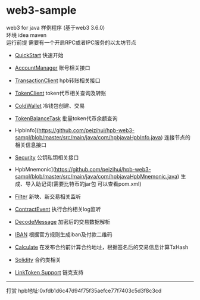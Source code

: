 # web3-sample
web3 for java 样例程序 (基于web3 3.6.0)   
环境 idea maven  
运行前提 需要有一个开启RPC或者IPC服务的以太坊节点

- [QuickStart](https://github.com/peizihui/hpb-web3-sampl/blob/master/src/main/java/com/hpbjava/QuickStart.java) 快速开始

- [AccountManager](https://github.com/peizihui/hpb-web3-sampl/blob/master/src/main/java/com/hpbjava/AccountManager.java) 账号相关接口
- [TransactionClient](https://github.com/peizihui/hpb-web3-sampl/blob/master/src/main/java/com/hpbjava/TransactionClient.java) hpb转账相关接口
- [TokenClient](https://github.com/peizihui/hpb-web3-sampl/blob/master/src/main/java/com/hpbjava/TokenClient.java) token代币相关查询及转账
- [ColdWallet](https://github.com/peizihui/hpb-web3-sampl/blob/master/src/main/java/com/hpbjava/ColdWallet.java) 冷钱包创建、交易
- [TokenBalanceTask](https://github.com/peizihui/hpb-web3-sampl/blob/master/src/main/java/com/hpbjava/TokenBalanceTask.java) 批量token代币余额查询
- HpbInfo](https://github.com/peizihui/hpb-web3-sampl/blob/master/src/main/java/com/hpbjavaHpbInfo.java) 连接节点的相关信息接口
- [Security](https://github.com/peizihui/hpb-web3-sampl/blob/master/src/main/java/com/hpbjava/Security.java) 公钥私钥相关接口
- HpbMnemonic](https://github.com/peizihui/hpb-web3-sampl/blob/master/src/main/java/com/hpbjavaHpbMnemonic.java) 生成、导入助记词(需要比特币的jar包 可以查看pom.xml)
- [Filter](https://github.com/peizihui/hpb-web3-sampl/blob/master/src/main/java/com/hpbjava/Filter.java) 新块、新交易相关监听
- [ContractEvent](https://github.com/peizihui/hpb-web3-sampl/blob/master/src/main/java/com/hpbjava/ContractEvent.java) 执行合约相关log监听
- [DecodeMessage](https://github.com/peizihui/hpb-web3-sampl/blob/master/src/main/java/com/hpbjava/DecodeMessage.java) 加密后的交易数据解析
- [IBAN](https://github.com/peizihui/hpb-web3-sampl/blob/master/src/main/java/com/hpbjava/IBAN.java) 根据官方规则生成iban及付款二维码
- [Calculate](https://github.com/peizihui/hpb-web3-sampl/blob/master/src/main/java/com/hpbjava/Calculate.java) 在发布合约前计算合约地址，根据签名后的交易信息计算TxHash
- [Solidity](https://github.com/peizihui/hpb-web3-sampl/tree/master/src/main/java/com/hpbjava/sol) 合约类相关
- [LinkToken Support](https://github.com/peizihui/hpb-web3-sampl/tree/LinkToken) 链克支持

--- 

打赏 hpb地址:0xfdb1d6c47d94f75f35aefce77f7403c5d3f8c3cd

